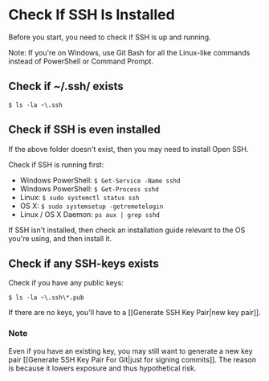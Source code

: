 # Check If SSH Is Installed
Before you start, you need to check if SSH is up and running.

Note: If you're on Windows, use Git Bash for all the Linux-like commands instead of PowerShell or Command Prompt.

## Check if ~/.ssh/ exists

`$ ls -la ~\.ssh`

## Check if SSH is even installed
If the above folder doesn't exist, then you may need to install Open SSH.

Check if SSH is running first:

- Windows PowerShell: `$ Get-Service -Name sshd`
- Windows PowerShell: `$ Get-Process sshd`
- Linux: `$ sudo systemctl status ssh`
- OS X: `$ sudo systemsetup -getremotelogin`
- Linux / OS X Daemon: `ps aux | grep sshd`

If SSH isn't installed, then check an installation guide relevant to the OS you're using, and then install it.

## Check if any SSH-keys exists
Check if you have any public keys:

`$ ls -la ~\.ssh\*.pub`

If there are no keys, you'll have to a [[Generate SSH Key Pair|new key pair]].

### Note
Even if you have an existing key, you may still want to generate a new key pair [[Generate SSH Key Pair For Git|just for signing commits]]. The reason is because it lowers exposure and thus hypothetical risk.
